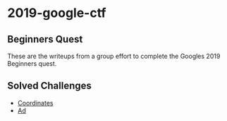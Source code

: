 # 2019-google-ctf
## Beginners Quest
These are the writeups from a group effort to complete the Googles 2019 Beginners quest.

## Solved Challenges
* [Coordinates](coordinates.md)
* [Ad](ad.md)
